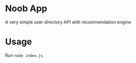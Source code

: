 # Noob App

A very simple user directory API with recommendation engine
# Usage
Run `node index.js`
